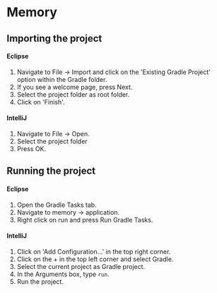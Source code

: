 # Memory

## Importing the project

#### Eclipse
1. Navigate to File -> Import and click on the 'Existing Gradle Project' option within the Gradle folder.
2. If you see a welcome page, press Next.
3. Select the project folder as root folder.
4. Click on 'Finish'.

#### IntelliJ
1. Navigate to File -> Open.
2. Select the project folder
3. Press OK.
  
## Running the project

#### Eclipse
1. Open the Gradle Tasks tab.
2. Navigate to memory -> application.
3. Right click on run and press Run Gradle Tasks.

#### IntelliJ
1. Click on 'Add Configuration...' in the top right corner.
2. Click on the + in the top left corner and select Gradle.
3. Select the current project as Gradle project.
4. In the Arguments box, type `run`.
5. Run the project.